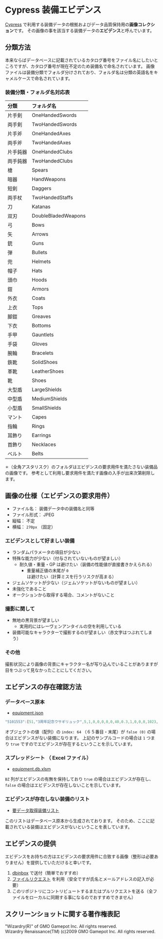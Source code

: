 # Cypress 装備エビデンス
[Cypress](https://miramiku.github.io/Cypress/) で利用する装備データの根拠およびデータ品質保持用の**画像コレクション**です。
その画像の事を該当する装備データの**エビデンス**と呼んでいます。

## 分類方法
本来ならばデータベースに記載されているカタログ番号をファイル名にしたいところですが、カタログ番号が現在不定のため装備名で命名されています。
画像ファイルは装備分類でフォルダ分けされており、フォルダ名は分類の英語名をキャメルケースで命名されています。

### 装備分類・フォルダ名対応表
| 分類     | フォルダ名          |
| :------- | :------------------ |
| 片手剣   | OneHandedSwords     |
| 両手剣   | TwoHandedSwords     |
| 片手斧   | OneHandedAxes       |
| 両手斧   | TwoHandedAxes       |
| 片手鈍器 | OneHandedClubs      |
| 両手鈍器 | TwoHandedClubs      |
| 槍       | Spears              |
| 暗器     | HandWeapons         |
| 短剣     | Daggers             |
| 両手杖   | TwoHandedStaffs     |
| 刀       | Katanas             |
| 双刃     | DoubleBladedWeapons |
| 弓       | Bows                |
| 矢       | Arrows              |
| 銃       | Guns                |
| 弾       | Bullets             |
| 兜       | Helmets             |
| 帽子     | Hats                |
| 頭巾     | Hoods               |
| 鎧       | Armors              |
| 外衣     | Coats              |
| 上衣     | Tops                |
| 脚鎧     | Greaves             |
| 下衣     | Bottoms             |
| 手甲     | Gauntlets           |
| 手袋     | Gloves              |
| 腕輪     | Bracelets           |
| 鉄靴     | SolidShoes          |
| 革靴     | LeatherShoes        |
| 靴       | Shoes               |
| 大型盾   | LargeShields        |
| 中型盾   | MediumShields       |
| 小型盾   | SmallShields        |
| マント   | Capes               |
| 指輪     | Rings               |
| 耳飾り   | Earrings            |
| 首飾り   | Necklaces           |
| ベルト   | Belts               |

`＊`（全角アスタリスク）のフォルダはエビデンスの要求用件を満たさない装備品の画像です。
参考として利用し要求用件を満たす画像の入手が出来次第削除します。

## 画像の仕様（エビデンスの要求用件）
* ファイル名： 装備データ中の装備名と同等
* ファイル形式： JPEG
* 縦幅： 不定
* 横幅： `270px` （固定）

### エビデンスとして好ましい装備
* ランダムパラメータの項目が少ない
* 特殊な能力が少ない（付与されていないものが望ましい）
	* 耐久値・重量・GP は避けたい（装備の性能値が直接書きかえられる）
		* 重量補正値の末尾が `0` は避けたい（計算ミスを行うリスクが高まる）
* ジェムソケットが少ない（ジェムソケットがないものが望ましい）
* 未強化であること
* オークションから取得する場合、コメントがないこと

### 撮影に関して
* 無地の黒背景が望ましい
	* 実用的にはレーヴェンアンタイルの空を利用している
* 装備可能なキャラクターで撮影するのが望ましい（赤文字はつぶれてしまう）

### その他
撮影状況により画像の背景にキャラクター名が写り込んでいることがありますが目をつぶって見なかったことにしてください。

## エビデンスの存在確認方法
### データベース原本
* [equipment.json](https://dl.dropboxusercontent.com/u/6164477/wizon/equipment.json)

```` javascript
"5101553":[51,"3周年記念ウサギリュック",5,1,0,0,0,0,0,40,0.3,1,0,0,0,1023,0,0,0,0,0,0,0,0,0,0,0,0,0,0,0,0,0,0,0,0,0,0,0,0,0,0,0,0,0,0,0,1,0,0,0,0,0,1,-1,"","クリティカル耐性上昇",1,"",0,"3rd anniversary.<br>thank you for playing!","","","",1]
````

オブジェクトの値（配列）の `index: 64` （６５番目・末尾）が `false (0)` の場合はエビデンスがない装備になります。
上記のサンプルコードの場合は `1` つまり `true` ですのでエビデンスが存在するということを示しています。

### スプレッドシート （ Excel ファイル）
* [equipment.db.xlsm](https://onedrive.live.com/redir?resid=716b8a626fb713c5!2372&authkey=!AFFFx02yh8Ck5Ss&ithint=file%2cxlsm)

`BZ` 列がエビデンスの有無を保持しており `true` の場合はエビデンスが存在し、 `false` の場合はエビデンスが存在しないことを示しています。

### エビデンスが存在しない装備のリスト
* [要データ取得装備リスト](https://miramiku.github.io/post/wizon/non-evidence-list/)

このリストはデータベース原本から生成されております。
そのため、ここに記載されている装備はエビデンスがないということを表しています。

## エビデンスの提供
エビデンスをお持ちの方はエビデンスの要求用件に合致する画像（整形は必要ありません）を提供していただけると幸いです。

1. [dbinbox](https://dbinbox.com/miramiku) で送付（簡単でおすすめ）
1. [ファイルリクエスト](https://www.dropbox.com/request/6YQlM4clyqPDsY88eKV4) を利用（安全ですが氏名とメールアドレスの記入が必要）
1. このリポジトリにコントリビュートするまたはプルリクエストを送る（全ファイルをローカルに同期する事になるのでおすすめできません）

## スクリーンショットに関する著作権表記
"Wizardry(R)" of GMO Gamepot Inc. All rights reserved.<br>
Wizardry Renaissance(TM) (c)2009 GMO Gamepot Inc. All rights reserved.
